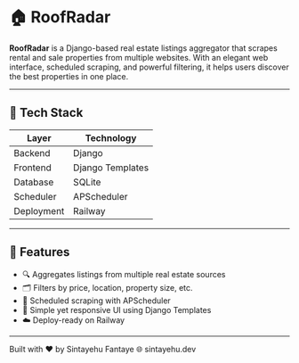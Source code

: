 # 🏠 RoofRadar

**RoofRadar** is a Django-based real estate listings aggregator that scrapes rental and sale properties from multiple websites. With an elegant web interface, scheduled scraping, and powerful filtering, it helps users discover the best properties in one place.

---

## 🔧 Tech Stack

| Layer         | Technology        |
|--------------|-------------------|
| Backend      | Django             |
| Frontend     | Django Templates   |
| Database     | SQLite             |
| Scheduler    | APScheduler        |
| Deployment   | Railway            |

---

## 🚀 Features

- 🔍 Aggregates listings from multiple real estate sources
- 🗂️ Filters by price, location, property size, etc.
- 📆 Scheduled scraping with APScheduler
- 📄 Simple yet responsive UI using Django Templates
- ☁️ Deploy-ready on Railway

---

Built with ❤️ by Sintayehu Fantaye
🌐 sintayehu.dev

